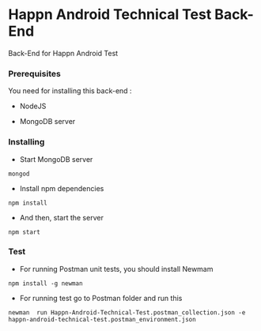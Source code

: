 
# Happn Android Technical Test Back-End

Back-End for Happn Android Test

### Prerequisites

You need for installing this back-end :

- NodeJS 

- MongoDB server

### Installing
  
- Start MongoDB server 
  
```
mongod
```

- Install npm dependencies
```
npm install
```  

- And then, start the server
  
```
npm start
```
### Test

- For running Postman unit tests, you should install Newmam

```
npm install -g newman
```

- For running test go to Postman folder and run this 

```
newman  run Happn-Android-Technical-Test.postman_collection.json -e happn-android-technical-test.postman_environment.json
```